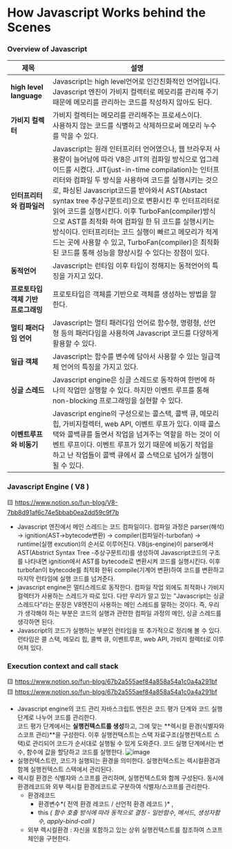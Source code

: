 # How Javascript Works behind the Scenes

### Overview of Javascript
제목|설명|
|-----|-----|
|**high level language**|Javascript는 high level언어로 인간친화적인 언어입니다.<br>Javascript 엔진이 가비지 컬렉터로 메모리를 관리해 주기 때문에 메모리를 관리하는 코드를 작성하지 않아도 된다.|
|**가비지 컬렉터**|가비지 컬렉터는 메모리를 관리해주는 프로세스이다. <br> 사용하지 않는 코드를 식별하고 삭제하므로써 메모리 누수를 막을 수 있다.|
|**인터프리터와 컴파일러**|Javascript는 원래 인터프리터 언어였으나, 웹 브라우저 사용량이 늘어남에 따라 V8은 JIT의 컴파일 방식으로 업그레이드를 시켰다. JIT(just-in-time compilation)는 인터프리터와 컴파일 두 방식을 사용하여 코드를 실행시키는 것으로, 파싱된 Javascript코드를 받아와서 AST(Abstact syntax tree 추상구문트리)으로 변환시킨 후 인터프리터로 읽어 코드를 실행시킨다. 이후 TurboFan(compiler)방식으로 AST를 최적화 하여 컴파일 한 뒤 코드를 실행시키는 방식이다. 인터프리터는 코드 실행이 빠르고 메모리가 적게 드는 곳에 사용할 수 있고, TurboFan(compiler)은 최적화된 코드를 통해 성능을 향상시킬 수 있다는 장점이 있다.|
|**동적언어**|Javascript는 런타임 이후 타입이 정해지는 동적언어의 특징을 가지고 있다.|
|**프로토타입 객체 기반 프로그래밍**|프로토타입은 객체를 기반으로 객체를 생성하는 방법을 말한다.|
|**멀티 패러다임 언어**|Javascript는 멀티 패러다임 언어로 함수형, 명령형, 선언형 등의 패러다임을 사용하여 Javascript 코드를 다양하게 활용할 수 있다.|
|**일급 객체**|Javascript는 함수를 변수에 담아서 사용할 수 있는 일급객체 언어의 특징을 가지고 있다.|
|**싱글 스레드**|Javascript engine은 싱글 스레드로 동작하여 한번에 하나의 작업만 실행할 수 있다. 하지만 이벤트 루프를 통해 non-blocking 프로그래밍을 실현할 수 있다.|
|**이벤트루프와 비동기**|Javascript engine의 구성으로는 콜스택, 콜백 큐, 메모리힙, 가비지컬렉터, web API, 이벤트 루프가 있다. 이때 콜스택와 콜백큐를 돌면서 작업을 넘겨주는 역할을 하는 것이 이벤트 루프이다. 이벤트 루프가 있기 때문에 비동기 작업을 하고 난 작업들이 콜백 큐에서 콜 스택으로 넘어가 실행이 될 수 있다.|


### Javascript Engine ( V8 )
🟨 https://www.notion.so/fun-blog/V8-7bb8d91af6c74e5bbab0ea2dd59c9f7b
- Javascript 엔진에서 메인 스레드는 코드 컴파일이다. 컴파일 과정은 parser(해석) -> ignition(AST->bytecode변환) -> compiler(컴파일러-turbofan) -> runtime(실행 excution)의 순서로 이루어진다. V8(js-engine)이 parser에서 AST(Abstrict Syntax Tree -추상구문트리)를 생성하여 Javascript코드의 구조를 나타내면 ignition에서 AST를 bytecode로 변환시켜 코드를 실행시킨다. 이후 turbofan이 bytecode를 최적화 한뒤 compile(기계어 변환)하여 코드를 변환하고 마지막 런타임에 실행 코드를 넘겨준다.
- javascript engine은 멀티스레드로 동작한다. 컴파일 작업 외에도 최적화나 가비지 컬렉터가 사용하는 스레드가 따로 있다. 다만 우리가 알고 있는 "Javascript는 싱글스레드다"라는 문장은 V8엔진이 사용하는 메인 스레드를 말하는 것이다. 즉, 우리가 생각해야 하는 부분은 코드의 실행과 관련한 컴파일 과정의 메인, 싱글 스레드를 생각하면 된다.
- Javascript의 코드가 실행하는 부분인 런타임을 또 추가적으로 정리해 볼 수 있다.<br>
  런타임은 콜 스택, 메모리 힙, 콜백 큐, 이벤트루프, web API, 가비지 컬렉터로 이루어져 있다. 
  
### Execution context and call stack
🟨 https://www.notion.so/fun-blog/67b2a555aef84a858a54a1c0a4a291bf<br>
🟨 https://www.notion.so/fun-blog/67b2a555aef84a858a54a1c0a4a291bf
- Javascript engine의 코드 관리
자바스크립트 엔진은 코드 평가 단계와 코드 실행 단계로 나누어 코드를 관리한다. <br>
코드 평가 단계에서는 **실행컨텍스트를 생성**하고, 그에 맞는 **렉시컬 환경(식별자와 스코프 관리)**을 구성한다. 이후 실행컨텍스트는 스택 자료구조(실행컨텍스트 스택)로 관리되어 코드가 순서대로 실행될 수 있게 도와준다. 코드 실행 단계에서는 변수, 함수에 값을 할당하고 코드를 실행한다.
![image](https://github.com/thdud2262/Javascript_study/assets/85012454/94346749-d8f4-49df-9a37-53a903865c36)
- 실행컨텍스트란, 코드가 실행되는 환경을 의미한다. 실행컨텍스트는 렉시컬환경과 함께 실행컨텍스트 스택에서 관리된다.
- 렉시컬 환경은 식별자와 스코프를 관리하며, 실행컨텍스트와 함께 구성된다. 동시에 환경레코드와 외부 렉시컬 환경레코드로 구분하여 식별자/스코프를 관리한다.  
  - 환경레코드
      - 환경변수*( 전역 환경 레코드 / 선언적 환경 레코드 )* ,
      - this *( 함수 호출 방식에 따라 동적으로 결정 - 일반함수, 메서드, 생성자함수, apply-bind-call )*
  - 외부 렉시컬환경 : 자신을 포함하고 있는 상위 실행컨텍스트를 참조하여 스코프체인을 구현한다.
